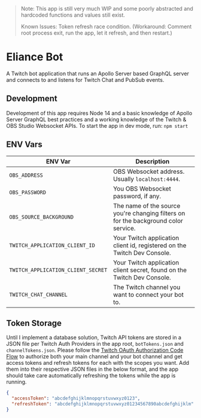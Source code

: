 > Note: This app is still very much WIP and some poorly abstracted and hardcoded functions and values still exist.
>
> Known Issues: Token refresh race condition. (Workaround: Comment root process exit, run the app, let it refresh, and then restart.)

# Eliance Bot
A Twitch bot application that runs an Apollo Server based GraphQL server and connects to and listens for Twitch Chat and PubSub events.

## Development
Development of this app requires Node 14 and a basic knowledge of Apollo Server GraphQL best practices and a working knowledge of the Twitch & OBS Studio Websocket APIs. To start the app in dev mode, run:
`npm start`

## ENV Vars
| ENV Var | Description |
| --- | --- |
| `OBS_ADDRESS` | OBS Websocket address. Usually `localhost:4444`. |
| `OBS_PASSWORD` | You OBS Websocket password, if any. |
| `OBS_SOURCE_BACKGROUND` | The name of the source you're changing filters on for the background color service. |
| `TWITCH_APPLICATION_CLIENT_ID` | Your Twitch application client id, registered on the Twitch Dev Console. |
| `TWITCH_APPLICATION_CLIENT_SECRET` | Your Twitch application client secret, found on the Twitch Dev Console. |
| `TWITCH_CHAT_CHANNEL` | The Twitch channel you want to connect your bot to. |

## Token Storage
Until I implement a database solution, Twitch API tokens are stored in a JSON file per Twitch Auth Providers in the app root, `botTokens.json` and `channelTokens.json`. Please follow the [Twitch OAuth Authorization Code Flow](https://dev.twitch.tv/docs/authentication/getting-tokens-oauth#oauth-authorization-code-flow) to authorize both your main channel and your bot channel and get access tokens and refresh tokens for each with the scopes you want. Add them into their respective JSON files in the below format, and the app should take care automatically refreshing the tokens while the app is running.

```JSON
{
  "accessToken": "abcdefghijklmnopqrstuvwxyz0123",
  "refreshToken": "abcdefghijklmnopqrstuvwxyz01234567890abcdefghijklm"
}
```
